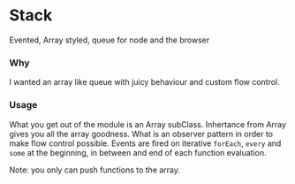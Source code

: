 # Stack

 Evented, Array styled, queue for node and the browser

### Why
  I wanted an array like queue with juicy behaviour and custom flow control.

### Usage
  What you get out of the module is an Array subClass. Inhertance from Array gives you all the array goodness. What is an observer pattern in order to make flow control possible. Events are fired on iterative `forEach`, `every` and `some` at the beginning, in between and end of each function evaluation.


  Note: you only can push functions to the array.